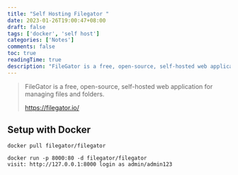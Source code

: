 ```yaml
---
title: "Self Hosting Filegator "
date: 2023-01-26T19:00:47+08:00
draft: false
tags: ['docker', 'self host']
categories: ['Notes']
comments: false
toc: true
readingTime: true
description: "FileGator is a free, open-source, self-hosted web application for managing files and folders."
---
```


> FileGator is a free, open-source, self-hosted web application for managing files and folders.
>
> https://filegator.io/

<!--more-->

## Setup with Docker

`docker pull filegator/filegator`

```
docker run -p 8000:80 -d filegator/filegator
visit: http://127.0.0.1:8000 login as admin/admin123
```

